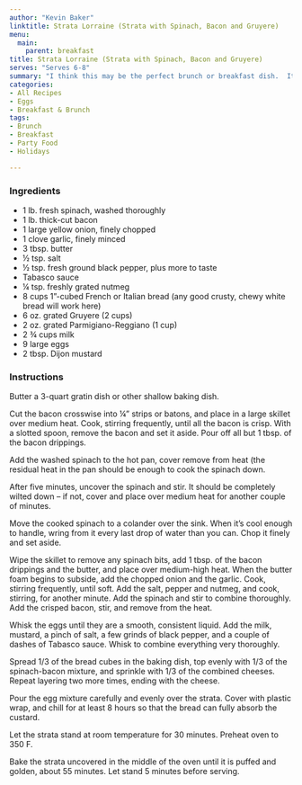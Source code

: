 ```yaml
---
author: "Kevin Baker"
linktitle: Strata Lorraine (Strata with Spinach, Bacon and Gruyere)
menu:
  main:
    parent: breakfast
title: Strata Lorraine (Strata with Spinach, Bacon and Gruyere)
serves: "Serves 6-8"
summary: "I think this may be the perfect brunch or breakfast dish.  It’s simply delicious, and you can make it the night before."
categories:
- All Recipes
- Eggs
- Breakfast & Brunch
tags:
- Brunch
- Breakfast
- Party Food
- Holidays

---
```

### Ingredients

<div class="ingredient-list">

* 1 lb. fresh spinach, washed thoroughly  
* 1 lb. thick-cut bacon  
* 1 large yellow onion, finely chopped  
* 1 clove garlic, finely minced  
* 3 tbsp. butter  
* ½ tsp. salt  
* ½ tsp. fresh ground black pepper, plus more to taste  
* Tabasco sauce  
* ¼ tsp. freshly grated nutmeg  
* 8 cups 1”-cubed French or Italian bread (any good crusty, chewy white bread will work here)  
* 6 oz. grated Gruyere (2 cups)  
* 2 oz. grated Parmigiano-Reggiano (1 cup)  
* 2 ¾ cups milk  
* 9 large eggs  
* 2 tbsp. Dijon mustard  

</div>

### Instructions
Butter a 3-quart gratin dish or other shallow baking dish.

Cut the bacon crosswise into ¼” strips or batons, and place in a large skillet over medium heat.  Cook, stirring frequently, until all the bacon is crisp.  With a slotted spoon, remove the bacon and set it aside.  Pour off all but 1 tbsp. of the bacon drippings.

Add the washed spinach to the hot pan, cover remove from heat (the residual heat in the pan should be enough to cook the spinach down.

After five minutes, uncover the spinach and stir.  It should be completely wilted down – if not, cover and place over medium heat for another couple of minutes.

Move the cooked spinach to a colander over the sink.  When it’s cool enough to handle, wring from it every last drop of water than you can.  Chop it finely and set aside.

Wipe the skillet to remove any spinach bits, add 1 tbsp. of the bacon drippings and the butter, and place over medium-high heat.  When the butter foam begins to subside, add the chopped onion and the garlic. Cook, stirring frequently, until soft.  Add the salt, pepper and nutmeg, and cook, stirring, for another minute.  Add the spinach and stir to combine thoroughly.  Add the crisped bacon, stir, and remove from the heat.

Whisk the eggs until they are a smooth, consistent liquid. Add the milk, mustard, a pinch of salt, a few grinds of black pepper, and a couple of dashes of Tabasco sauce.  Whisk to combine everything very thoroughly.

Spread 1/3 of the bread cubes in the baking dish, top evenly with 1/3 of the spinach-bacon mixture, and sprinkle with 1/3 of the combined cheeses. Repeat layering two more times, ending with the cheese.

Pour the egg mixture carefully and evenly over the strata.  Cover with plastic wrap, and chill for at least 8 hours so that the bread can fully absorb the custard.

Let the strata stand at room temperature for 30 minutes. Preheat oven to 350 F. 

Bake the strata uncovered in the middle of the oven until it is puffed and golden, about 55 minutes. Let stand 5 minutes before serving.
